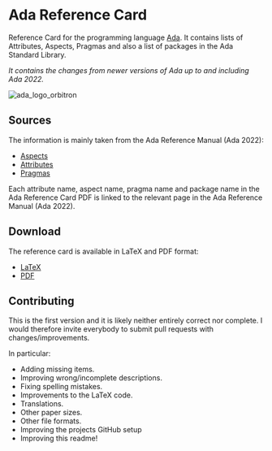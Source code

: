 # Ada Reference Card

Reference Card for the programming language [Ada](https://en.wikipedia.org/wiki/Ada_(programming_language)). It contains lists of Attributes, Aspects, Pragmas and also a list of packages in the Ada Standard Library.

*It contains the changes from newer versions of Ada up to and including Ada 2022.*

![ada_logo_orbitron](https://github.com/bracke/AdaReferenceCard/assets/627383/75001354-3eef-4836-94bf-ffdc2c9b0eb1)


## Sources

The information is mainly taken from the Ada Reference Manual (Ada 2022):

- [Aspects](http://www.ada-auth.org/standards/22rm/html/RM-K-1.html)
- [Attributes](http://www.ada-auth.org/standards/22rm/html/RM-K-2.html)
- [Pragmas](http://www.ada-auth.org/standards/22rm/html/RM-L.html)

Each attribute name, aspect name, pragma name and package name in the Ada Reference Card PDF is linked to the relevant page in the Ada Reference Manual (Ada 2022).

## Download

The reference card is available in LaTeX and PDF format:

- [LaTeX](https://github.com/bracke/AdaReferenceCard/blob/main/ada_reference_card_2022_a4_en.tex)
- [PDF](https://github.com/bracke/AdaReferenceCard/releases)

## Contributing

This is the first version and it is likely neither entirely correct nor complete.
I would therefore invite everybody to submit pull requests with changes/improvements.

In particular:

- Adding missing items.
- Improving wrong/incomplete descriptions.
- Fixing spelling mistakes.
- Improvements to the LaTeX code.
- Translations.
- Other paper sizes.
- Other file formats.
- Improving the projects GitHub setup
- Improving this readme!
